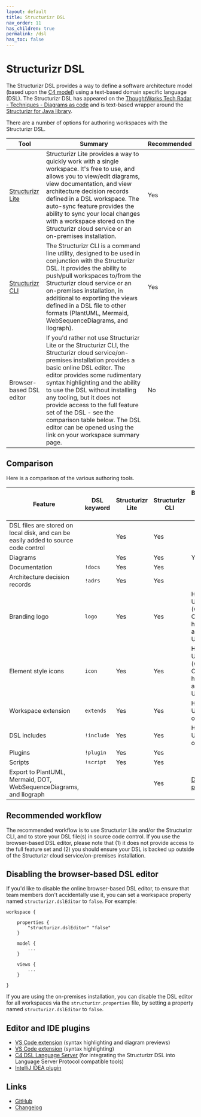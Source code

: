 ```yaml
---
layout: default
title: Structurizr DSL
nav_order: 11
has_children: true
permalink: /dsl
has_toc: false
---
```


# Structurizr DSL

The Structurizr DSL provides a way to define a software architecture model
(based upon the [C4 model](https://c4model.com)) using a text-based domain specific language (DSL).
The Structurizr DSL has appeared on the
[ThoughtWorks Tech Radar - Techniques - Diagrams as code](https://www.thoughtworks.com/radar/techniques/diagrams-as-code)
and is text-based wrapper around the [Structurizr for Java library](https://github.com/structurizr/java).

There are a number of options for authoring workspaces with the Structurizr DSL.

| Tool                      | Summary                                                                                                                                                                                                                                                                                                                                                                                                                                                              | Recommended |
|---------------------------|----------------------------------------------------------------------------------------------------------------------------------------------------------------------------------------------------------------------------------------------------------------------------------------------------------------------------------------------------------------------------------------------------------------------------------------------------------------------|-------------|
| [Structurizr Lite](/lite) | Structurizr Lite provides a way to quickly work with a single workspace. It's free to use, and allows you to view/edit diagrams, view documentation, and view architecture decision records defined in a DSL workspace. The auto-sync feature provides the ability to sync your local changes with a workspace stored on the Structurizr cloud service or an on-premises installation.                                                                               | Yes         |
| [Structurizr CLI](/cli)   | The Structurizr CLI is a command line utility, designed to be used in conjunction with the Structurizr DSL. It provides the ability to push/pull workspaces to/from the Structurizr cloud service or an on-premises installation, in additional to exporting the views defined in a DSL file to other formats (PlantUML, Mermaid, WebSequenceDiagrams, and Ilograph).                                                                                                | Yes         |
| Browser-based DSL editor  | If you'd rather not use Structurizr Lite or the Structurizr CLI, the Structurizr cloud service/on-premises installation provides a basic online DSL editor. The editor provides some rudimentary syntax highlighting and the ability to use the DSL without installing any tooling, but it does not provide access to the full feature set of the DSL - see the comparison table below. The DSL editor can be opened using the link on your workspace summary page.  | No          |

## Comparison

Here is a comparison of the various authoring tools.

| Feature                                                                            | DSL keyword | Structurizr Lite | Structurizr CLI | Browser-based DSL editor                          |
|------------------------------------------------------------------------------------|-------------|------------------|-----------------|---------------------------------------------------|
| DSL files are stored on local disk, and can be easily added to source code control |             | Yes              | Yes             |                                                   |
| Diagrams                                                                           |             | Yes              | Yes             | Yes                                               |
| Documentation                                                                      | `!docs`     | Yes              | Yes             |                                                   |
| Architecture decision records                                                      | `!adrs`     | Yes              | Yes             |                                                   |
| Branding logo                                                                      | `logo`      | Yes              | Yes             | HTTPS URLs (with CORS headers) and data URIs only |
| Element style icons                                                                | `icon`      | Yes              | Yes             | HTTPS URLs (with CORS headers) and data URIs only |
| Workspace extension                                                                | `extends`   | Yes              | Yes             | HTTPS URLs only                                   |
| DSL includes                                                                       | `!include`  | Yes              | Yes             | HTTPS URLs only                                   |
| Plugins                                                                            | `!plugin`   | Yes              | Yes             |                                                   |
| Scripts                                                                            | `!script`   | Yes              | Yes             |                                                   |
| Export to PlantUML, Mermaid, DOT, WebSequenceDiagrams, and Ilograph                |             |                  | Yes             | [Demo page](https://structurizr.com/dsl) only     |

## Recommended workflow

The recommended workflow is to use Structurizr Lite and/or the Structurizr CLI, and to store your DSL file(s)
in source code control. If you use the browser-based DSL editor, please note that (1) it does not provide access to the full
feature set and (2) you should ensure your DSL is backed up outside of the Structurizr cloud service/on-premises installation.

## Disabling the browser-based DSL editor
If you'd like to disable the online browser-based DSL editor, to ensure that team members don't accidentally use it,
you can set a workspace property named `structurizr.dslEditor` to `false`. For example:

```
workspace {

    properties {
        "structurizr.dslEditor" "false"
    }

    model {
        ...
    }

    views {
        ...
    }

}
```

If you are using the on-premises installation, you can disable the DSL editor for all workspaces via the
`structurizr.properties` file, by setting a property named `structurizr.dslEditor` to `false`.

## Editor and IDE plugins

* [VS Code extension](https://marketplace.visualstudio.com/items?itemName=systemticks.c4-dsl-extension) (syntax highlighting and diagram previews)
* [VS Code extension](https://marketplace.visualstudio.com/items?itemName=ciarant.vscode-structurizr) (syntax highlighting)
* [C4 DSL Language Server](https://gitlab.com/systemticks/c4-dsl-language-server) (for integrating the Structurizr DSL into Language Server Protocol compatible tools)
* [IntelliJ IDEA plugin](https://github.com/dirkgroot/structurizr-dsl-intellij-plugin)

## Links

- [GitHub](https://github.com/structurizr/dsl)
- [Changelog](https://github.com/structurizr/dsl/blob/master/docs/changelog.md)

